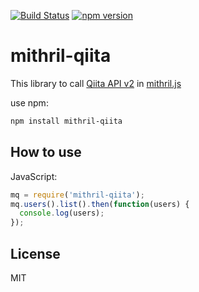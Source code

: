 [![Build Status](https://travis-ci.org/dachi023/mithril-qiita.svg)](https://travis-ci.org/dachi023/mithril-qiita)
[![npm version](https://img.shields.io/npm/v/mithril-qiita.svg)](https://www.npmjs.com/package/mithril-qiita)

# mithril-qiita
This library to call [Qiita API v2](https://qiita.com/api/v2/docs) in [mithril.js](https://github.com/lhorie/mithril.js)

use npm:
```sh
npm install mithril-qiita
```

## How to use
JavaScript:
```js
mq = require('mithril-qiita');
mq.users().list().then(function(users) {
  console.log(users);
});
```

## License
MIT
